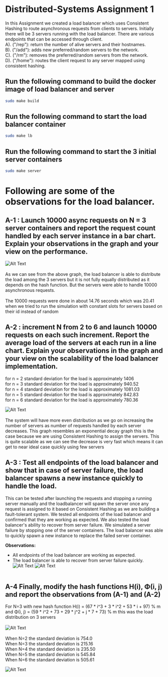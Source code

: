 
# Distributed-Systems Assignment 1
In this Assignment we created a load balancer which uses Consistent Hashing to route asynchronous requests from clients to servers. Initially there will be 3 servers running with the load balancer. There are various endpoints that can be accessed through client.
<br/>
A). ("/rep"): return the number of alive servers and their hostnames. <br/>
B). ("/add"): adds new preferred/random servers to the network. <br/>
C). ("/rm"): removes the preferred/random servers from the network. <br/>
D). ("/home"): routes the client request to any server mapped using consistent hashing.

## Run the following command to build the docker image of load balancer and server
```bash
sudo make build
```
## Run the following command to start the load balancer container
```bash
sudo make lb
```
## Run the following command to start the 3 initial server containers
```bash
sudo make server
```

# Following are some of the observations for the load balancer. <br />
## A-1 : Launch 10000 async requests on N = 3 server containers and report the request count handled by each server instance in a bar chart. Explain your observations in the graph and your view on the performance. <br />
![Alt Text](Assignment-1/TestCode/N3.png "Title")
<br />
<br />
As we can see from the above graph, the load balancer is able to distribute the load among the 3 servers but it is not fully equally distributed as it depends on the hash function. But the servers were able to handle 10000 asynchronous requests. <br />
<br/>
The 10000 requests were done in about 14.76 seconds which was 20.41 when we tried to run the simulation with constant slots for servers based on their id instead of random
## A-2 : increment N from 2 to 6 and launch 10000 requests on each such increment. Report the average load of the servers at each run in a line chart. Explain your observations in the graph and your view on the scalability of the load balancer implementation.
for n = 2 standard deviation for the load is approximately 1406
<br />
for n = 3 standard deviation for the load is approximately 940.52
<br />
for n = 4 standard deviation for the load is approximately 1081.03
<br />
for n = 5 standard deviation for the load is approximately 842.83
<br />
for n = 6 standard deviation for the load is approximately 780.36

![Alt Text](Assignment-1/TestCode/line-graph.png)
<br /><br />
The system will have more even distribution as we go on increasing the number of servers as number of requests handled by each server decreases. 
This graph resembles an exponential decay graph this is the case because we are using Consistent Hashing to assign the servers. This is quite scalable as we can see the decrease is very fast which means it can get to near ideal case quickly using few servers
## A-3 : Test all endpoints of the load balancer and show that in case of server failure, the load balancer spawns a new instance quickly to handle the load.
This can be tested after launching the requests and stopping a running server manually and the loadbalancer will spawn the server once any request is assigned to it based on Consistent Hashing as we are building a fault-tolerant system.
We tested all endpoints of the load balancer and confirmed that they are working as expected. We also tested the load balancer's ability to recover from server failure. We simulated a server failure by stopping one of the server containers. The load balancer was able to quickly spawn a new instance to replace the failed server container.

**Observations:**

* All endpoints of the load balancer are working as expected.
* The load balancer is able to recover from server failure quickly.
![Alt Text](Assignment-1/TestCode/A3_1.png)
![Alt Text](Assignment-1/TestCode/A3_2.png)
<br /><br />
## A-4 Finally, modify the hash functions H(i), Φ(i, j) and report the observations from (A-1) and (A-2)
For N=3 with new hash function H(i) = (67 * i^3 + 3 * i^2 + 53 * i + 97) % m and Φ(i, j) = (59 * i^2 + 73 + 29 * j^2 + j * 7 + 73) % m this was the load distribution on 3 servers 
<br/>
<br/>
![Alt Text](Assignment-1/TestCode/new-hash/N3.png)
<br/>
<br/>
When N=2 the standard deviation is 754.0
<br/>
When N=3 the standard deviation is 215.16
<br/>
When N=4 the standard deviation is 235.50
<br/>
When N=5 the standard deviation is 545.84
<br/>
When N=6 the standard deviation is 505.61
<br/>

![Alt Text](Assignment-1/TestCode/new-hash/graph.png)



